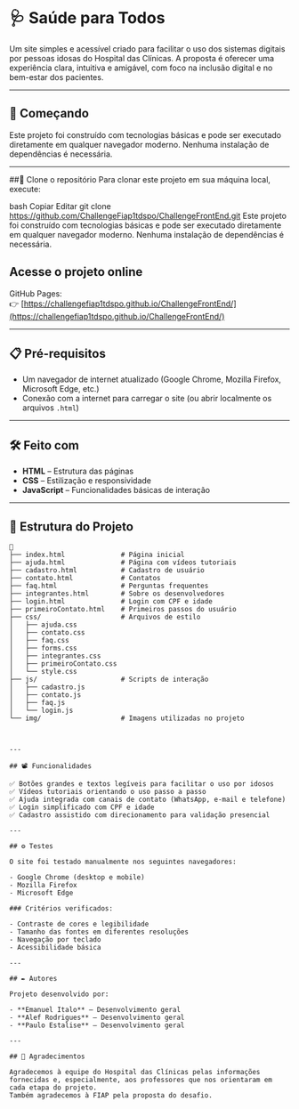 # 🩺 Saúde para Todos

Um site simples e acessível criado para facilitar o uso dos sistemas digitais por pessoas idosas do Hospital das Clínicas. A proposta é oferecer uma experiência clara, intuitiva e amigável, com foco na inclusão digital e no bem-estar dos pacientes.

---

## 🚀 Começando

Este projeto foi construído com tecnologias básicas e pode ser executado diretamente em qualquer navegador moderno. Nenhuma instalação de dependências é necessária.

---
##🔗 Clone o repositório
Para clonar este projeto em sua máquina local, execute:

bash
Copiar
Editar
git clone https://github.com/ChallengeFiap1tdspo/ChallengeFrontEnd.git
Este projeto foi construído com tecnologias básicas e pode ser executado diretamente em qualquer navegador moderno. Nenhuma instalação de dependências é necessária.

## Acesse o projeto online

GitHub Pages:  
👉 [https://challengefiap1tdspo.github.io/ChallengeFrontEnd/](https://challengefiap1tdspo.github.io/ChallengeFrontEnd/)

---

## 📋 Pré-requisitos

- Um navegador de internet atualizado (Google Chrome, Mozilla Firefox, Microsoft Edge, etc.)
- Conexão com a internet para carregar o site (ou abrir localmente os arquivos `.html`)

---

## 🛠️ Feito com

- **HTML** – Estrutura das páginas  
- **CSS** – Estilização e responsividade  
- **JavaScript** – Funcionalidades básicas de interação  

---

## 🔧 Estrutura do Projeto

```
📁
├── index.html              # Página inicial
├── ajuda.html              # Página com vídeos tutoriais
├── cadastro.html           # Cadastro de usuário
├── contato.html            # Contatos
├── faq.html                # Perguntas frequentes
├── integrantes.html        # Sobre os desenvolvedores
├── login.html              # Login com CPF e idade
├── primeiroContato.html    # Primeiros passos do usuário
├── css/                    # Arquivos de estilo
│   ├── ajuda.css
│   ├── contato.css
│   ├── faq.css
│   ├── forms.css
│   ├── integrantes.css
│   ├── primeiroContato.css
│   └── style.css
├── js/                     # Scripts de interação
│   ├── cadastro.js
│   ├── contato.js
│   ├── faq.js
│   └── login.js
└── img/                    # Imagens utilizadas no projeto



---

## 📽️ Funcionalidades

✅ Botões grandes e textos legíveis para facilitar o uso por idosos  
✅ Vídeos tutoriais orientando o uso passo a passo  
✅ Ajuda integrada com canais de contato (WhatsApp, e-mail e telefone)  
✅ Login simplificado com CPF e idade  
✅ Cadastro assistido com direcionamento para validação presencial  

---

## ⚙️ Testes

O site foi testado manualmente nos seguintes navegadores:

- Google Chrome (desktop e mobile)
- Mozilla Firefox
- Microsoft Edge

### Critérios verificados:

- Contraste de cores e legibilidade  
- Tamanho das fontes em diferentes resoluções  
- Navegação por teclado  
- Acessibilidade básica  

---

## ✒️ Autores

Projeto desenvolvido por:

- **Emanuel Italo** – Desenvolvimento geral  
- **Alef Rodrigues** – Desenvolvimento geral  
- **Paulo Estalise** – Desenvolvimento geral  

---

## 🎁 Agradecimentos

Agradecemos à equipe do Hospital das Clínicas pelas informações fornecidas e, especialmente, aos professores que nos orientaram em cada etapa do projeto.  
Também agradecemos à FIAP pela proposta do desafio.
